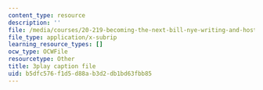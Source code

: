 ```yaml
---
content_type: resource
description: ''
file: /media/courses/20-219-becoming-the-next-bill-nye-writing-and-hosting-the-educational-show-january-iap-2015/b5dfc576f1d5d88ab3d2db1bd63fbb85_bB7KvV3tRZA.srt
file_type: application/x-subrip
learning_resource_types: []
ocw_type: OCWFile
resourcetype: Other
title: 3play caption file
uid: b5dfc576-f1d5-d88a-b3d2-db1bd63fbb85
---
```

